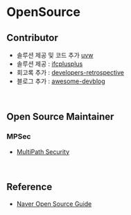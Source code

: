 # OpenSource

## Contributor
* 솔루션 제공 및 코드 추가 [uvw](https://github.com/skypjack/uvw/pull/155)
* 솔루션 제공 : [ifcplusplus](https://github.com/ifcquery/ifcplusplus/pulls?utf8=%E2%9C%93&q=is%3Apr+is%3Aclosed+author%3Awnsgml972+)
* 회고록 추가 : [developers-retrospective](https://github.com/oaksong/developers-retrospective/pulls?utf8=%E2%9C%93&q=is%3Apr+is%3Aclosed+author%3Awnsgml972+)
* 블로그 추가 : [awesome-devblog](https://github.com/sarojaba/awesome-devblog/pulls?q=is%3Apr+is%3Aclosed+author%3Awnsgml972)




<br/>

## Open Source Maintainer
### MPSec
* [MultiPath Security](https://github.com/MPSec)




<br/>

## Reference 
* [Naver Open Source Guide](https://naver.github.io/OpenSourceGuide/book/)

